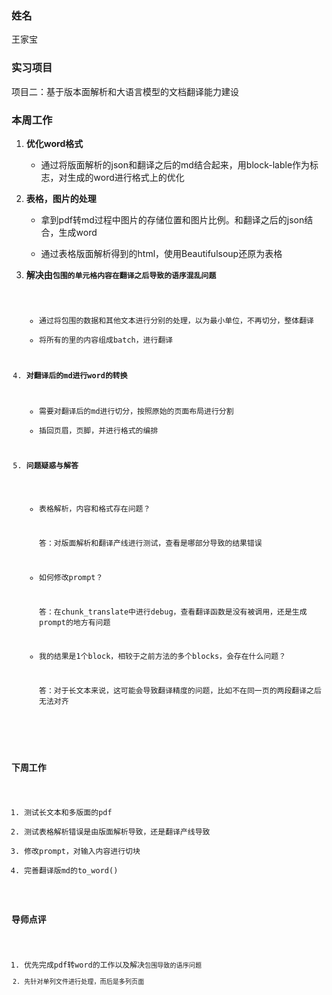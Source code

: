 ### 姓名
王家宝

### 实习项目
项目二：基于版本面解析和大语言模型的文档翻译能力建设

### 本周工作

1. **优化word格式**

	* 通过将版面解析的json和翻译之后的md结合起来，用block-lable作为标志，对生成的word进行格式上的优化

2. **表格，图片的处理**

	* 拿到pdf转md过程中图片的存储位置和图片比例。和翻译之后的json结合，生成word

	* 通过表格版面解析得到的html，使用Beautifulsoup还原为表格

3. **解决由<code>包围的单元格内容在翻译之后导致的语序混乱问题**

	* 通过将<td>包围的数据和其他文本进行分别的处理，以<td>为最小单位，不再切分，整体翻译
	* 将所有的<td>里的内容组成batch，进行翻译

4. **对翻译后的md进行word的转换**

	* 需要对翻译后的md进行切分，按照原始的页面布局进行分割
	* 插回页眉，页脚，并进行格式的编排


3. **问题疑惑与解答**

	* 表格解析，内容和格式存在问题？

        答：对版面解析和翻译产线进行测试，查看是哪部分导致的结果错误

	* 如何修改prompt？

        答：在chunk_translate中进行debug，查看翻译函数是没有被调用，还是生成prompt的地方有问题

	* 我的结果是1个block，相较于之前方法的多个blocks，会存在什么问题？

        答：对于长文本来说，这可能会导致翻译精度的问题，比如不在同一页的两段翻译之后无法对齐

### 下周工作

1. 测试长文本和多版面的pdf
2. 测试表格解析错误是由版面解析导致，还是翻译产线导致
3. 修改prompt，对输入内容进行切块
4. 完善翻译版md的to_word()

### 导师点评

1. 优先完成pdf转word的工作以及解决<code>包围导致的语序问题
2. 先针对单列文件进行处理，而后是多列页面

